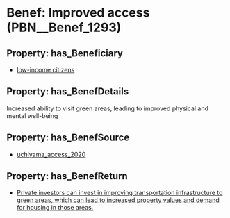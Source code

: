 # Benef: __Improved access__ (PBN__Benef_1293)

## Property: has_Beneficiary

* [low-income citizens](../Stakeholder/PBN__Stakeholder_510)

## Property: has_BenefDetails

Increased ability to visit green areas, leading to improved physical and mental well-being

## Property: has_BenefSource

* [uchiyama_access_2020](../Article/PBN__Article_275)

## Property: has_BenefReturn

* [Private investors can invest in improving transportation infrastructure to green areas, which can lead to increased property values and demand for housing in those areas.](../BenefReturn/PBN__BenefReturn_1460)


